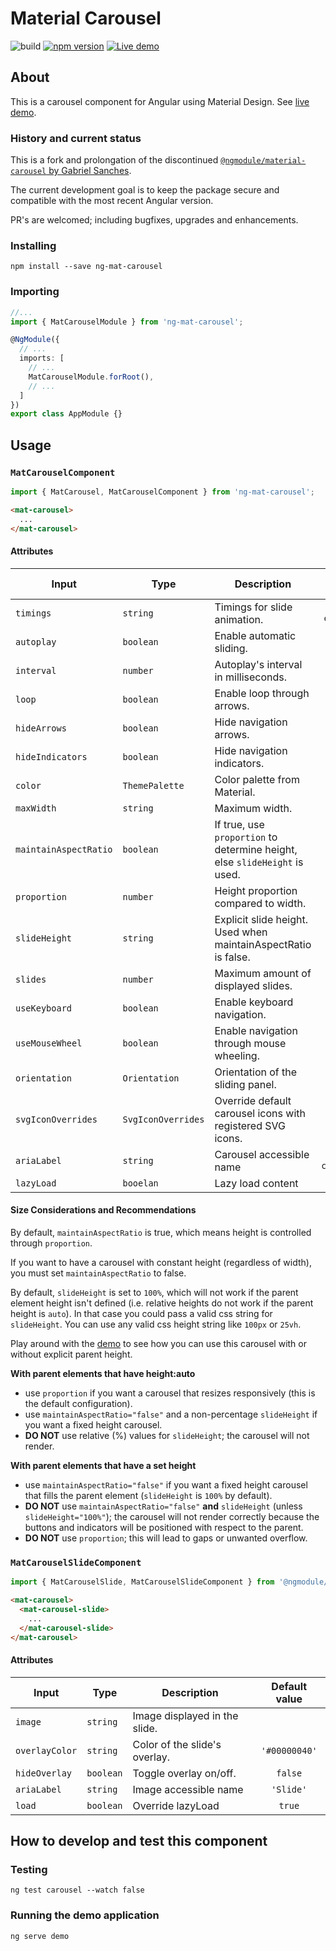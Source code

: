 # Material Carousel
![build](https://github.com/ralftar/ng-mat-carousel/workflows/Tests/badge.svg?branch=master&event=push)
[![npm version](https://badge.fury.io/js/ng-mat-carousel.svg)](https://badge.fury.io/js/ng-mat-carousel)
[![Live demo](https://img.shields.io/badge/demo-blue.svg)](https://ralftar.github.io/ng-mat-carousel/)


## About
This is a carousel component for Angular using Material Design. See [live demo](https://ralftar.github.io/ng-mat-carousel/).

### History and current status

This is a fork and prolongation of the discontinued [```@ngmodule/material-carousel``` by Gabriel Sanches](https://github.com/gbrlsnchs/material2-carousel).

The current development goal is to keep the package secure and compatible with the most recent Angular version. 

PR's are welcomed; including bugfixes, upgrades and enhancements.

### Installing
`npm install --save ng-mat-carousel`

### Importing
```typescript
//...
import { MatCarouselModule } from 'ng-mat-carousel';

@NgModule({
  // ...
  imports: [
    // ...
    MatCarouselModule.forRoot(),
    // ...
  ]
})
export class AppModule {}
```

## Usage
### `MatCarouselComponent`
```typescript
import { MatCarousel, MatCarouselComponent } from 'ng-mat-carousel';
```
```html
<mat-carousel>
  ...
</mat-carousel>
```
#### Attributes
| Input                 |  Type              | Description                                                                | Default value       |
| --------------------- | ------------------ | -------------------------------------------------------------------------- | :-----------------: |
| `timings`             | `string`           | Timings for slide animation.                                               | `'250ms ease-in'`   |
| `autoplay`            | `boolean`          | Enable automatic sliding.                                                  | `true`              |
| `interval`            | `number`           | Autoplay's interval in milliseconds.                                       | `5000`              |
| `loop`                | `boolean`          | Enable loop through arrows.                                                | `true`              |
| `hideArrows`          | `boolean`          | Hide navigation arrows.                                                    | `false`             |
| `hideIndicators`      | `boolean`          | Hide navigation indicators.                                                | `false`             |
| `color`               | `ThemePalette`     | Color palette from Material.                                               | `'accent'`          |
| `maxWidth`            | `string`           | Maximum width.                                                             | `'auto'`            |
| `maintainAspectRatio` | `boolean`          | If true, use `proportion` to determine height, else `slideHeight` is used. | `true`              |
| `proportion`          | `number`           | Height proportion compared to width.                                       | `25`                |
| `slideHeight`         | `string`           | Explicit slide height. Used when maintainAspectRatio is false.             | `'100%'`            |
| `slides`              | `number`           | Maximum amount of displayed slides.                                        |                     |
| `useKeyboard`         | `boolean`          | Enable keyboard navigation.                                                | `true`              |
| `useMouseWheel`       | `boolean`          | Enable navigation through mouse wheeling.                                  | `false`             |
| `orientation`         | `Orientation`      | Orientation of the sliding panel.                                          | `'ltr'`             |
| `svgIconOverrides`    | `SvgIconOverrides` | Override default carousel icons with registered SVG icons.                 |                     |
| `ariaLabel`           | `string`           | Carousel accessible name                                                   | `'Sliding carousel'`|
| `lazyLoad`            | `booelan`          | Lazy load content                                                          | false               |

#### Size Considerations and Recommendations
By default, `maintainAspectRatio` is true, which means height is controlled through `proportion`.

If you want to have a carousel with constant height (regardless of width), you must set `maintainAspectRatio` to false.

By default, `slideHeight` is set to `100%`, which will not work if the parent element height isn't defined (i.e. relative heights do not work if the parent height is `auto`). In that case you could pass a valid css string for `slideHeight`. You can use any valid css height string like `100px` or `25vh`.

Play around with the [demo](https://ralftar.github.io/ng-mat-carousel) to see how you can use this carousel with or without explicit parent height.

**With parent elements that have height:auto**
* use `proportion` if you want a carousel that resizes responsively (this is the default configuration).
* use `maintainAspectRatio="false"` and a non-percentage `slideHeight` if you want a fixed height carousel.
* **DO NOT** use relative (%) values for `slideHeight`; the carousel will not render.

**With parent elements that have a set height**
* use `maintainAspectRatio="false"` if you want a fixed height carousel that fills the parent element (`slideHeight` is `100%` by default).
* **DO NOT** use `maintainAspectRatio="false"` **and** `slideHeight` (unless `slideHeight="100%"`); the carousel will not render correctly because the buttons and indicators will be positioned with respect to the parent.
* **DO NOT** use `proportion`; this will lead to gaps or unwanted overflow.

### `MatCarouselSlideComponent`
```typescript
import { MatCarouselSlide, MatCarouselSlideComponent } from '@ngmodule/material-carousel';
```
```html
<mat-carousel>
  <mat-carousel-slide>
    ...
  </mat-carousel-slide>
</mat-carousel>
```
#### Attributes
| Input          | Type      | Description                   | Default value |
| -------------- | --------- | ----------------------------- | :-----------: |
| `image`        | `string`  | Image displayed in the slide. |               |
| `overlayColor` | `string`  | Color of the slide's overlay. | `'#00000040'` |
| `hideOverlay`  | `boolean` | Toggle overlay on/off.        | `false`       |
| `ariaLabel`    | `string`  | Image accessible name         | `'Slide'`     |
| `load`         | `boolean` | Override lazyLoad             | `true`        |


## How to develop and test this component

### Testing
`ng test carousel --watch false`
### Running the demo application
`ng serve demo`
